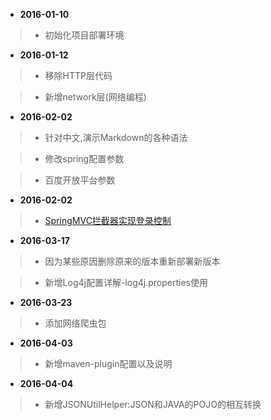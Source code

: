 * **2016-01-10**
 
> + 初始化项目部署环境
  
* **2016-01-12**
 
> + 移除HTTP层代码
  
> + 新增network层(网络编程)
  
* **2016-02-02**
 
> + 针对中文,演示Markdown的各种语法
  
> + 修改spring配置参数

> + 百度开放平台参数

* **2016-02-02**
 
> + [SpringMVC拦截器实现登录控制](https://wuzhuti.cn/2076.html)

* **2016-03-17**
 
> + 因为某些原因删除原来的版本重新部署新版本

> + 新增Log4j配置详解-log4j.properties使用

* **2016-03-23**
 
> + 添加网络爬虫包

* **2016-04-03**
 
> + 新增maven-plugin配置以及说明

* **2016-04-04**
 
> + 新增JSONUtilHelper:JSON和JAVA的POJO的相互转换
 
